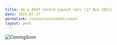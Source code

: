 ```yaml
---
title: 5G & AIoT Centre Launch <br> (17 Nov 2021)
date: 2021-07-27
permalink: /resources/events/aiot
layout: post
---
```


![ComingSoon](/images/banners-and-logos/Website%20Event%20Placeholder.png)